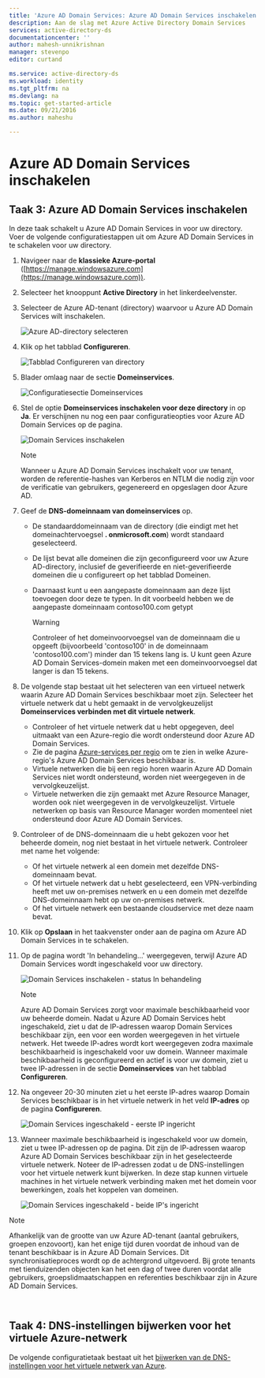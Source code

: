 ```yaml
---
title: 'Azure AD Domain Services: Azure AD Domain Services inschakelen | Microsoft Docs'
description: Aan de slag met Azure Active Directory Domain Services
services: active-directory-ds
documentationcenter: ''
author: mahesh-unnikrishnan
manager: stevenpo
editor: curtand

ms.service: active-directory-ds
ms.workload: identity
ms.tgt_pltfrm: na
ms.devlang: na
ms.topic: get-started-article
ms.date: 09/21/2016
ms.author: maheshu

---
```

# Azure AD Domain Services inschakelen
## Taak 3: Azure AD Domain Services inschakelen
In deze taak schakelt u Azure AD Domain Services in voor uw directory. Voer de volgende configuratiestappen uit om Azure AD Domain Services in te schakelen voor uw directory.

1. Navigeer naar de **klassieke Azure-portal** ([https://manage.windowsazure.com](https://manage.windowsazure.com)).
2. Selecteer het knooppunt **Active Directory** in het linkerdeelvenster.
3. Selecteer de Azure AD-tenant (directory) waarvoor u Azure AD Domain Services wilt inschakelen.
   
    ![Azure AD-directory selecteren](./media/active-directory-domain-services-getting-started/select-aad-directory.png)
4. Klik op het tabblad **Configureren**.
   
    ![Tabblad Configureren van directory](./media/active-directory-domain-services-getting-started/configure-tab.png)
5. Blader omlaag naar de sectie **Domeinservices**.
   
    ![Configuratiesectie Domeinservices](./media/active-directory-domain-services-getting-started/domain-services-configuration.png)
6. Stel de optie **Domeinservices inschakelen voor deze directory** in op **Ja**. Er verschijnen nu nog een paar configuratieopties voor Azure AD Domain Services op de pagina.
   
    ![Domain Services inschakelen](./media/active-directory-domain-services-getting-started/enable-domain-services.png)
   
   > [!NOTE]
   > Wanneer u Azure AD Domain Services inschakelt voor uw tenant, worden de referentie-hashes van Kerberos en NTLM die nodig zijn voor de verificatie van gebruikers, gegenereerd en opgeslagen door Azure AD.
   > 
   > 
7. Geef de **DNS-domeinnaam van domeinservices** op.
   
   * De standaarddomeinnaam van de directory (die eindigt met het domeinachtervoegsel **. onmicrosoft.com**) wordt standaard geselecteerd.
   * De lijst bevat alle domeinen die zijn geconfigureerd voor uw Azure AD-directory, inclusief de geverifieerde en niet-geverifieerde domeinen die u configureert op het tabblad Domeinen.
   * Daarnaast kunt u een aangepaste domeinnaam aan deze lijst toevoegen door deze te typen. In dit voorbeeld hebben we de aangepaste domeinnaam contoso100.com getypt
     
     > [!WARNING]
     > Controleer of het domeinvoorvoegsel van de domeinnaam die u opgeeft (bijvoorbeeld 'contoso100' in de domeinnaam 'contoso100.com') minder dan 15 tekens lang is. U kunt geen Azure AD Domain Services-domein maken met een domeinvoorvoegsel dat langer is dan 15 tekens.
     > 
     > 
8. De volgende stap bestaat uit het selecteren van een virtueel netwerk waarin Azure AD Domain Services beschikbaar moet zijn. Selecteer het virtuele netwerk dat u hebt gemaakt in de vervolgkeuzelijst **Domeinservices verbinden met dit virtuele netwerk**.
   
   * Controleer of het virtuele netwerk dat u hebt opgegeven, deel uitmaakt van een Azure-regio die wordt ondersteund door Azure AD Domain Services.
   * Zie de pagina [Azure-services per regio](https://azure.microsoft.com/regions/#services/) om te zien in welke Azure-regio's Azure AD Domain Services beschikbaar is.
   * Virtuele netwerken die bij een regio horen waarin Azure AD Domain Services niet wordt ondersteund, worden niet weergegeven in de vervolgkeuzelijst.
   * Virtuele netwerken die zijn gemaakt met Azure Resource Manager, worden ook niet weergegeven in de vervolgkeuzelijst. Virtuele netwerken op basis van Resource Manager worden momenteel niet ondersteund door Azure AD Domain Services.
9. Controleer of de DNS-domeinnaam die u hebt gekozen voor het beheerde domein, nog niet bestaat in het virtuele netwerk. Controleer met name het volgende:
   
   * Of het virtuele netwerk al een domein met dezelfde DNS-domeinnaam bevat.
   * Of het virtuele netwerk dat u hebt geselecteerd, een VPN-verbinding heeft met uw on-premises netwerk en u een domein met dezelfde DNS-domeinnaam hebt op uw on-premises netwerk.
   * Of het virtuele netwerk een bestaande cloudservice met deze naam bevat.
10. Klik op **Opslaan** in het taakvenster onder aan de pagina om Azure AD Domain Services in te schakelen.
11. Op de pagina wordt 'In behandeling...' weergegeven, terwijl Azure AD Domain Services wordt ingeschakeld voor uw directory.
    
    ![Domain Services inschakelen - status In behandeling](./media/active-directory-domain-services-getting-started/enable-domain-services-pendingstate.png)
    
    > [!NOTE]
    > Azure AD Domain Services zorgt voor maximale beschikbaarheid voor uw beheerde domein. Nadat u Azure AD Domain Services hebt ingeschakeld, ziet u dat de IP-adressen waarop Domain Services beschikbaar zijn, een voor een worden weergegeven in het virtuele netwerk. Het tweede IP-adres wordt kort weergegeven zodra maximale beschikbaarheid is ingeschakeld voor uw domein. Wanneer maximale beschikbaarheid is geconfigureerd en actief is voor uw domein, ziet u twee IP-adressen in de sectie **Domeinservices** van het tabblad **Configureren**.
    > 
    > 
12. Na ongeveer 20-30 minuten ziet u het eerste IP-adres waarop Domain Services beschikbaar is in het virtuele netwerk in het veld **IP-adres** op de pagina **Configureren**.
    
    ![Domain Services ingeschakeld - eerste IP ingericht](./media/active-directory-domain-services-getting-started/domain-services-enabled-firstdc-available.png)
13. Wanneer maximale beschikbaarheid is ingeschakeld voor uw domein, ziet u twee IP-adressen op de pagina. Dit zijn de IP-adressen waarop Azure AD Domain Services beschikbaar zijn in het geselecteerde virtuele netwerk. Noteer de IP-adressen zodat u de DNS-instellingen voor het virtuele netwerk kunt bijwerken. In deze stap kunnen virtuele machines in het virtuele netwerk verbinding maken met het domein voor bewerkingen, zoals het koppelen van domeinen.
    
    ![Domain Services ingeschakeld - beide IP's ingericht](./media/active-directory-domain-services-getting-started/domain-services-enabled-bothdcs-available.png)

> [!NOTE]
> Afhankelijk van de grootte van uw Azure AD-tenant (aantal gebruikers, groepen enzovoort), kan het enige tijd duren voordat de inhoud van de tenant beschikbaar is in Azure AD Domain Services. Dit synchronisatieproces wordt op de achtergrond uitgevoerd. Bij grote tenants met tienduizenden objecten kan het een dag of twee duren voordat alle gebruikers, groepslidmaatschappen en referenties beschikbaar zijn in Azure AD Domain Services.
> 
> 

<br>

## Taak 4: DNS-instellingen bijwerken voor het virtuele Azure-netwerk
De volgende configuratietaak bestaat uit het [bijwerken van de DNS-instellingen voor het virtuele netwerk van Azure](active-directory-ds-getting-started-dns.md).

<!--HONumber=Sep16_HO4-->


